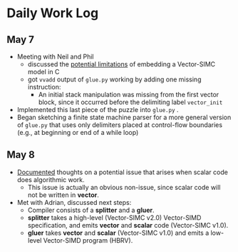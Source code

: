 # Daily Work Log

## May 7

* Meeting with Neil and Phil
  * discussed the [potential limitations](https://app.gitbook.com/@edwinmpeguero/s/hbir/~/drafts/-M6mXObEDE_1tyszqgCp/musings/the-problem-with-risc-like-targets-for-parallel-architectures) of embedding a Vector-SIMC model in C
  * got `vvadd` output of `glue.py` working by adding one missing instruction:
    * An initial stack manipulation was missing from the first vector block, since it occurred before the delimiting label `vector_init`
* Implemented this last piece of the puzzle into  `glue.py` .
* Began sketching a finite state machine parser for a more general version of `glue.py` that uses only delimiters placed at control-flow boundaries \(e.g., at beginning or end of a while loop\)

## May 8

* [Documented](https://app.gitbook.com/@edwinmpeguero/s/hbir/~/drafts/-M6pyX1wartJYl3bK1x_/musings/scalar-code-+-hoisting-doomed-orphans) thoughts on a potential issue that arises when scalar code does algorithmic work.
  * This issue is actually an obvious non-issue, since scalar code will not be written in **vector**.
* Met with Adrian, discussed next steps:
  * Compiler consists of a **splitter** and a **gluer**.
  * **splitter** takes a high-level \(Vector-SIMC v2.0\) Vector-SIMD specification, and emits **vector** and **scalar** code \(Vector-SIMC v1.0\).
  * **gluer** takes **vector** and **scalar** \(Vector-SIMC v1.0\) and emits a low-level Vector-SIMD program \(HBRV\).

